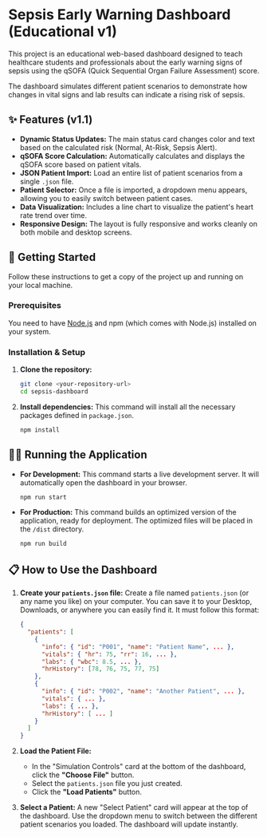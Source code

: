 # Sepsis Early Warning Dashboard (Educational v1)

This project is an educational web-based dashboard designed to teach healthcare students and professionals about the early warning signs of sepsis using the qSOFA (Quick Sequential Organ Failure Assessment) score.

The dashboard simulates different patient scenarios to demonstrate how changes in vital signs and lab results can indicate a rising risk of sepsis.

## ✨ Features (v1.1)

- **Dynamic Status Updates:** The main status card changes color and text based on the calculated risk (Normal, At-Risk, Sepsis Alert).
- **qSOFA Score Calculation:** Automatically calculates and displays the qSOFA score based on patient vitals.
- **JSON Patient Import:** Load an entire list of patient scenarios from a single `.json` file.
- **Patient Selector:** Once a file is imported, a dropdown menu appears, allowing you to easily switch between patient cases.
- **Data Visualization:** Includes a line chart to visualize the patient's heart rate trend over time.
- **Responsive Design:** The layout is fully responsive and works cleanly on both mobile and desktop screens.

## 🚀 Getting Started

Follow these instructions to get a copy of the project up and running on your local machine.

### Prerequisites

You need to have [Node.js](https://nodejs.org/) and npm (which comes with Node.js) installed on your system.

### Installation & Setup

1.  **Clone the repository:**

    ```bash
    git clone <your-repository-url>
    cd sepsis-dashboard
    ```

2.  **Install dependencies:**
    This command will install all the necessary packages defined in `package.json`.
    ```bash
    npm install
    ```

## 🏃‍♂️ Running the Application

- **For Development:**
  This command starts a live development server. It will automatically open the dashboard in your browser.

  ```bash
  npm run start
  ```

- **For Production:**
  This command builds an optimized version of the application, ready for deployment. The optimized files will be placed in the `/dist` directory.
  ```bash
  npm run build
  ```

## 📋 How to Use the Dashboard

1.  **Create your `patients.json` file:**
    Create a file named `patients.json` (or any name you like) on your computer. You can save it to your Desktop, Downloads, or anywhere you can easily find it. It must follow this format:

    ```json
    {
      "patients": [
        {
          "info": { "id": "P001", "name": "Patient Name", ... },
          "vitals": { "hr": 75, "rr": 16, ... },
          "labs": { "wbc": 8.5, ... },
          "hrHistory": [78, 76, 75, 77, 75]
        },
        {
          "info": { "id": "P002", "name": "Another Patient", ... },
          "vitals": { ... },
          "labs": { ... },
          "hrHistory": [ ... ]
        }
      ]
    }
    ```

2.  **Load the Patient File:**
    - In the "Simulation Controls" card at the bottom of the dashboard, click the **"Choose File"** button.
    - Select the `patients.json` file you just created.
    - Click the **"Load Patients"** button.

3.  **Select a Patient:**
    A new "Select Patient" card will appear at the top of the dashboard. Use the dropdown menu to switch between the different patient scenarios you loaded. The dashboard will update instantly.
